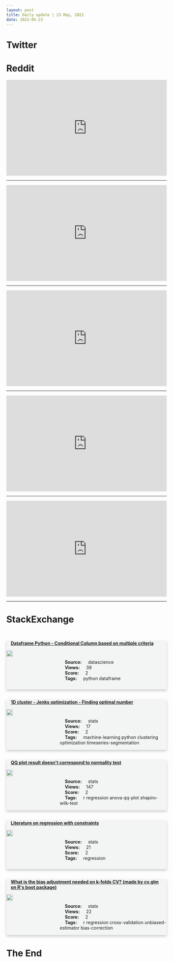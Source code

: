 ```yaml
---
layout: post
title: Daily update | 23 May, 2022
date: 2022-05-23
---
```


<script async src="https://platform.twitter.com/widgets.js" charset="utf-8"></script>


<script src='https://storage.ko-fi.com/cdn/scripts/overlay-widget.js'></script>
<script>
  kofiWidgetOverlay.draw('themldojo', {
    'type': 'floating-chat',
    'floating-chat.donateButton.text': 'Support me',
    'floating-chat.donateButton.background-color': '#f45d22',
    'floating-chat.donateButton.text-color': '#fff'
  });
</script>

# Twitter 

<blockquote class="twitter-tweet"><a href="https://twitter.com/KirkDBorne/status/1528233891668041728"></a></blockquote>

<blockquote class="twitter-tweet"><a href="https://twitter.com/BalajiAI/status/1528240353186152449"></a></blockquote>

<blockquote class="twitter-tweet"><a href="https://twitter.com/freeCodeCamp/status/1528360529923907584"></a></blockquote>

<blockquote class="twitter-tweet"><a href="https://twitter.com/newscientist/status/1528246817443532802"></a></blockquote>

<blockquote class="twitter-tweet"><a href="https://twitter.com/docmilanfar/status/1528509428600692737"></a></blockquote>

<blockquote class="twitter-tweet"><a href="https://twitter.com/karpathy/status/1528407022873346049"></a></blockquote>

<blockquote class="twitter-tweet"><a href="https://twitter.com/karpathy/status/1528453604515778560"></a></blockquote>

<blockquote class="twitter-tweet"><a href="https://twitter.com/stanfordnlp/status/1528453492951552000"></a></blockquote>

<blockquote class="twitter-tweet"><a href="https://twitter.com/arXiv_Daily/status/1528286500969779201"></a></blockquote>

<blockquote class="twitter-tweet"><a href="https://twitter.com/paperswithcode/status/1528293662375002114"></a></blockquote>

# Reddit 

<iframe id="reddit-embed" src="https://www.redditmedia.com/r/datascience/comments/uv0e5c/ethics_in_ds_this_type_of_stuff_seems_dirtier?ref_source=embed&amp;ref=share&amp;embed=true" sandbox="allow-scripts allow-same-origin allow-popups" style="border: none;" height="300" width="100%" scrolling="yes"></iframe>
<hr style="width:100%;text-align:left;margin-left:0">
<iframe id="reddit-embed" src="https://www.redditmedia.com/r/MachineLearning/comments/uveyra/r_hydra_is_the_first_spatial_perception_engine?ref_source=embed&amp;ref=share&amp;embed=true" sandbox="allow-scripts allow-same-origin allow-popups" style="border: none;" height="300" width="100%" scrolling="yes"></iframe>
<hr style="width:100%;text-align:left;margin-left:0">
<iframe id="reddit-embed" src="https://www.redditmedia.com/r/datascience/comments/uv9mss/quick_review_of_the_data_science_course_2022?ref_source=embed&amp;ref=share&amp;embed=true" sandbox="allow-scripts allow-same-origin allow-popups" style="border: none;" height="300" width="100%" scrolling="yes"></iframe>
<hr style="width:100%;text-align:left;margin-left:0">
<iframe id="reddit-embed" src="https://www.redditmedia.com/r/datasets/comments/uv3p36/data_noob_here_im_looking_to_create_my_first_data?ref_source=embed&amp;ref=share&amp;embed=true" sandbox="allow-scripts allow-same-origin allow-popups" style="border: none;" height="300" width="100%" scrolling="yes"></iframe>
<hr style="width:100%;text-align:left;margin-left:0">
<iframe id="reddit-embed" src="https://www.redditmedia.com/r/MachineLearning/comments/uv295e/r_happy_to_share_our_latest_research_paper?ref_source=embed&amp;ref=share&amp;embed=true" sandbox="allow-scripts allow-same-origin allow-popups" style="border: none;" height="300" width="100%" scrolling="yes"></iframe>
<hr style="width:100%;text-align:left;margin-left:0">

<style>
.card {
box-shadow: 0 4px 8px 0 rgba(0,0,0,0.2);
transition: 0.3s;
width: 100%;
background-color: #F3F4F4;
}
p{
    margin-left:  3em;
    padding-top: 1em;
}
.part2{
    display: grid;
    grid-template-columns: 1fr 3fr;
}
h4{
    margin: 1em;
}

.card:hover {
box-shadow: 0 8px 16px 0 rgba(0,0,0,0.2);
}
b {
padding: 2px 16px;
}
</style>
  
# StackExchange 


  <br>
  <div class="card">
  <h4><a href='https://datascience.stackexchange.com/questions/111204/dataframe-python-conditional-column-based-on-multiple-criteria'>Dataframe Python - Conditional Column based on multiple criteria</a></h4> 
  <div class="part2">
      <img src="https://cdn.sstatic.net/Sites/datascience/Img/apple-touch-icon@2.png?v=1c36463984b3" alt="Img missing!" style="width:40%">
      <p><b>Source:</b> datascience<br><b>Views:</b> 39<br><b>Score:</b> 2<br><b>Tags:</b> <span class="badge badge-dark">python</span> <span class="badge badge-dark">dataframe</span></p> 
  </div>
  </div>
      
  <br>
  <div class="card">
  <h4><a href='https://stats.stackexchange.com/questions/576187/1d-cluster-jenks-optimization-finding-optimal-number'>1D cluster - Jenks optimization - Finding optimal number</a></h4> 
  <div class="part2">
      <img src="https://cdn.sstatic.net/Sites/stats/Img/apple-touch-icon@2.png?v=344f57aa10cc" alt="Img missing!" style="width:40%">
      <p><b>Source:</b> stats<br><b>Views:</b> 17<br><b>Score:</b> 2<br><b>Tags:</b> <span class="badge badge-dark">machine-learning</span> <span class="badge badge-dark">python</span> <span class="badge badge-dark">clustering</span> <span class="badge badge-dark">optimization</span> <span class="badge badge-dark">timeseries-segmentation</span></p> 
  </div>
  </div>
      
  <br>
  <div class="card">
  <h4><a href='https://stats.stackexchange.com/questions/576163/qq-plot-result-doesnt-correspond-to-normality-test'>QQ plot result doesn&#39;t correspond to normality test</a></h4> 
  <div class="part2">
      <img src="https://cdn.sstatic.net/Sites/stats/Img/apple-touch-icon@2.png?v=344f57aa10cc" alt="Img missing!" style="width:40%">
      <p><b>Source:</b> stats<br><b>Views:</b> 147<br><b>Score:</b> 2<br><b>Tags:</b> <span class="badge badge-dark">r</span> <span class="badge badge-dark">regression</span> <span class="badge badge-dark">anova</span> <span class="badge badge-dark">qq-plot</span> <span class="badge badge-dark">shapiro-wilk-test</span></p> 
  </div>
  </div>
      
  <br>
  <div class="card">
  <h4><a href='https://stats.stackexchange.com/questions/576162/literature-on-regression-with-constraints'>Literature on regression with constraints</a></h4> 
  <div class="part2">
      <img src="https://cdn.sstatic.net/Sites/stats/Img/apple-touch-icon@2.png?v=344f57aa10cc" alt="Img missing!" style="width:40%">
      <p><b>Source:</b> stats<br><b>Views:</b> 21<br><b>Score:</b> 2<br><b>Tags:</b> <span class="badge badge-dark">regression</span></p> 
  </div>
  </div>
      
  <br>
  <div class="card">
  <h4><a href='https://stats.stackexchange.com/questions/576153/what-is-the-bias-adjustment-needed-on-k-folds-cv-made-by-cv-glm-on-rs-boot-pa'>What is the bias adjustment needed on k-folds CV? (made by cv.glm on R&#39;s boot package)</a></h4> 
  <div class="part2">
      <img src="https://cdn.sstatic.net/Sites/stats/Img/apple-touch-icon@2.png?v=344f57aa10cc" alt="Img missing!" style="width:40%">
      <p><b>Source:</b> stats<br><b>Views:</b> 22<br><b>Score:</b> 2<br><b>Tags:</b> <span class="badge badge-dark">r</span> <span class="badge badge-dark">regression</span> <span class="badge badge-dark">cross-validation</span> <span class="badge badge-dark">unbiased-estimator</span> <span class="badge badge-dark">bias-correction</span></p> 
  </div>
  </div>
      
# The End